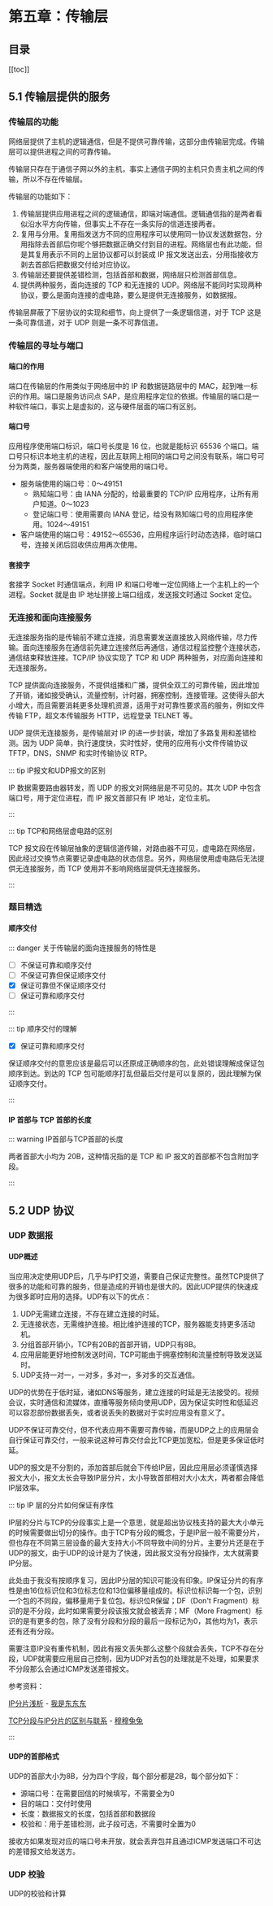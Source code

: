 # 第五章：传输层

## 目录
[[toc]]

## 5.1 传输层提供的服务

### 传输层的功能

网络层提供了主机的逻辑通信，但是不提供可靠传输，这部分由传输层完成。传输层可以提供进程之间的可靠传输。

传输层只存在于通信子网以外的主机，事实上通信子网的主机只负责主机之间的传输，所以不存在传输层。

传输层的功能如下：

1. 传输层提供应用进程之间的逻辑通信，即端对端通信。逻辑通信指的是两者看似沿水平方向传输，但事实上不存在一条实际的信道连接两者。
2. 复用与分用。复用指发送方不同的应用程序可以使用同一协议发送数据包，分用指除去首部后你呢个够把数据正确交付到目的进程。网络层也有此功能，但是其复用表示不同的上层协议都可以封装成 IP 报文发送出去，分用指接收方剥去首部后把数据交付给对应协议。
3. 传输层还要提供差错检测，包括首部和数据，网络层只检测首部信息。
4. 提供两种服务，面向连接的 TCP 和无连接的 UDP。网络层不能同时实现两种协议，要么是面向连接的虚电路，要么是提供无连接服务，如数据报。

传输层屏蔽了下层协议的实现和细节，向上提供了一条逻辑信道，对于 TCP 这是一条可靠信道，对于 UDP 则是一条不可靠信道。

### 传输层的寻址与端口

#### 端口的作用

端口在传输层的作用类似于网络层中的 IP 和数据链路层中的 MAC，起到唯一标识的作用。端口是服务访问点 SAP，是应用程序定位的依据。传输层的端口是一种软件端口，事实上是虚拟的，这与硬件层面的端口有区别。

#### 端口号

应用程序使用端口标识，端口号长度是 16 位，也就是能标识 65536 个端口。端口号只标识本地主机的进程，因此互联网上相同的端口号之间没有联系，端口号可分为两类，服务器端使用的和客户端使用的端口号。

- 服务端使用的端口号：0～49151
  - 熟知端口号：由 IANA 分配的，给最重要的 TCP/IP 应用程序，让所有用户知道。0～1023
  - 登记端口号：使用需要向 IANA 登记，给没有熟知端口号的应用程序使用。1024～49151
- 客户端使用的端口号：49152～65536，应用程序运行时动态选择，临时端口号，连接关闭后回收供应用再次使用。

#### 套接字

套接字 Socket 时通信端点，利用 IP 和端口号唯一定位网络上一个主机上的一个进程。Socket 就是由 IP 地址拼接上端口组成，发送报文时通过 Socket 定位。

### 无连接和面向连接服务

无连接服务指的是传输前不建立连接，消息需要发送直接放入网络传输，尽力传输。面向连接服务在通信前先建立连接然后再通信，通信过程监控整个连接状态，通信结束释放连接。TCP/IP 协议实现了 TCP 和 UDP 两种服务，对应面向连接和无连接服务。

TCP 提供面向连接服务，不提供组播和广播，提供全双工的可靠传输，因此增加了开销，诸如接受确认，流量控制，计时器，拥塞控制，连接管理。这使得头部大小增大，而且需要消耗更多处理机资源，适用于对可靠性要求高的服务，例如文件传输 FTP，超文本传输服务 HTTP，远程登录 TELNET 等。

UDP 提供无连接服务，是传输层对 IP 的进一步封装，增加了多路复用和差错检测。因为 UDP 简单，执行速度快，实时性好，使用的应用有小文件传输协议 TFTP，DNS，SNMP 和实时传输协议 RTP。

::: tip IP报文和UDP报文的区别

IP 数据需要路由器转发，而 UDP 的报文对网络层是不可见的。其次 UDP 中包含端口号，用于定位进程，而 IP 报文首部只有 IP 地址，定位主机。

:::

::: tip TCP和网络层虚电路的区别

TCP 报文段在传输层抽象的逻辑信道传输，对路由器不可见，虚电路在网络层，因此经过交换节点需要记录虚电路的状态信息。另外，网络层使用虚电路后无法提供无连接服务，而 TCP 使用并不影响网络层提供无连接服务。

:::

### 题目精选

#### 顺序交付

::: danger 关于传输层的面向连接服务的特性是

- [ ] 不保证可靠和顺序交付
- [ ] 不保证可靠但保证顺序交付
- [x] 保证可靠但不保证顺序交付
- [ ] 保证可靠和顺序交付

:::

::: tip 顺序交付的理解

- [x] 保证可靠和顺序交付

保证顺序交付的意思应该是最后可以还原成正确顺序的包，此处错误理解成保证包顺序到达。到达的 TCP 包可能顺序打乱但最后交付是可以复原的，因此理解为保证顺序交付。

:::

#### IP 首部与 TCP 首部的长度

::: warning IP首部与TCP首部的长度

两者首部大小均为 20B，这种情况指的是 TCP 和 IP 报文的首部都不包含附加字段。

:::

## 5.2 UDP 协议

### UDP 数据报

#### UDP概述

当应用决定使用UDP后，几乎与IP打交道，需要自己保证完整性。虽然TCP提供了很多的功能和可靠的服务，但是造成的开销也是很大的。因此UDP提供的快速成为很多即时应用的选择。UDP有以下的优点：

1. UDP无需建立连接，不存在建立连接的时延。
2. 无连接状态，无需维护连接。相比维护连接的TCP，服务器能支持更多活动机。
3. 分组首部开销小，TCP有20B的首部开销，UDP只有8B。
4. 应用层能更好地控制发送时间，TCP可能由于拥塞控制和流量控制导致发送延时。
5. UDP支持一对一，一对多，多对一，多对多的交互通信。

UDP的优势在于低时延，诸如DNS等服务，建立连接的时延是无法接受的。视频会议，实时通信和流媒体，直播等服务倾向使用UDP，因为保证实时性和低延迟可以容忍部份数据丢失，或者说丢失的数据对于实时应用没有意义了。

UDP不保证可靠交付，但不代表应用不需要可靠传输，而是UDP之上的应用层会自行保证可靠交付，一般来说这种可靠交付会比TCP更加宽松，但是更多保证低时延。

UDP的报文是不分割的，添加首部后就会下传给IP层，因此应用层必须谨慎选择报文大小，报文太长会导致IP层分片，太小导致首部相对大小太大，两者都会降低IP层效率。

::: tip IP 层的分片如何保证有序性

IP层的分片与TCP的分段事实上是一个意思，就是超出协议栈支持的最大大小单元的时候需要做出切分的操作。由于TCP有分段的概念，于是IP层一般不需要分片，但也存在不同第三层设备的最大支持大小不同导致中间的分片。主要分片还是在于UDP的报文，由于UDP的设计是为了快速，因此报文没有分段操作，太大就需要IP分层。

此处由于我没有按顺序复习，因此IP分层的知识可能没有印象。IP保证分片的有序性是由16位标识位和3位标志位和13位偏移量组成的。标识位标识每一个包，识别一个包的不同段，偏移量用于复位包。标识位R保留；DF（Don't Fragment）标识的是不分段，此时如果需要分段该报文就会被丢弃；MF（More Fragment）标识的是有更多的包，除了没有分段和分段的最后一段标记为0，其他均为1，表示还有还有分段。

需要注意IP没有重传机制，因此有报文丢失那么这整个段就会丢失，TCP不存在分段，UDP就需要应用层自己控制，因为UDP对丢包的处理就是不处理，如果要求不分段那么会通过ICMP发送差错报文。

参考资料：

[IP分片浅析](https://www.cnblogs.com/diegodu/p/4647644.html) - [我是东东东](https://cloud.tencent.com/developer/user/1270711)

[TCP分段与IP分片的区别与联系](https://cloud.tencent.com/developer/article/1173790) - [穆穆兔兔](https://home.cnblogs.com/u/diegodu/)

:::

#### UDP的首部格式

UDP的首部大小为8B，分为四个字段，每个部分都是2B，每个部分如下：

- 源端口号：在需要回信的时候填写，不需要全为0
- 目的端口：交付时使用
- 长度：数据报文的长度，包括首部和数据段
- 校验和：用于差错检测，此子段可选，不需要时全置为0

接收方如果发现对应的端口号未开放，就会丢弃包并且通过ICMP发送端口不可达的差错报文给发送方。

### UDP 校验

UDP的校验和计算